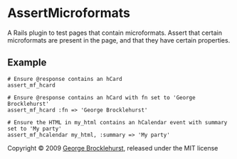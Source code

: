 # AssertMicroformats #

A Rails plugin to test pages that contain microformats.  Assert that certain microformats are present in the page, and that they have certain properties.


## Example ##

	# Ensure @response contains an hCard
	assert_mf_hcard

	# Ensure @response contains an hCard with fn set to 'George Brocklehurst'
	assert_mf_hcard :fn => 'George Brocklehurst'

	# Ensure the HTML in my_html contains an hCalendar event with summary set to 'My party'
	assert_mf_hcalendar my_html, :summary => 'My party'


Copyright &copy; 2009 <span class="vcard"><a href="http://georgebrock.com" class="url">George Brocklehurst</a></span>, released under the MIT license
